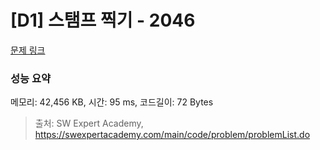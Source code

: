 # [D1] 스탬프 찍기 - 2046 

[문제 링크](https://swexpertacademy.com/main/code/problem/problemDetail.do?contestProbId=AV5QKdT6AyYDFAUq) 

### 성능 요약

메모리: 42,456 KB, 시간: 95 ms, 코드길이: 72 Bytes



> 출처: SW Expert Academy, https://swexpertacademy.com/main/code/problem/problemList.do